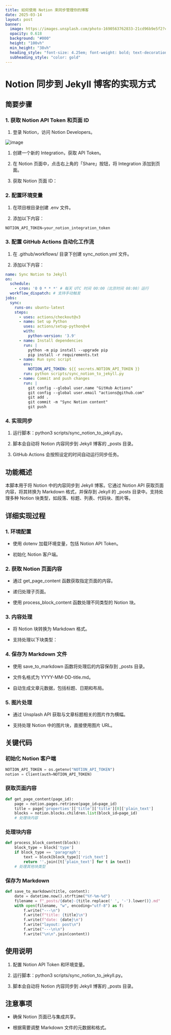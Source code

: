 ```yaml
---
title: 如何使用 Notion 来同步管理你的博客
date: 2025-03-14
layout: post
banner:
  image: https://images.unsplash.com/photo-1690563762833-21cd96b9e5f2?crop=entropy&cs=tinysrgb&fit=max&fm=jpg&ixid=M3w2OTIwMzJ8MHwxfHJhbmRvbXx8fHx8fHx8fDE3NDE5MTYxNzR8&ixlib=rb-4.0.3&q=80&w=1080
  opacity: 0.618
  background: "#000"
  height: "100vh"
  min_height: "38vh"
  heading_style: "font-size: 4.25em; font-weight: bold; text-decoration: underline"
  subheading_style: "color: gold"
---
```


# Notion 同步到 Jekyll 博客的实现方式

## 简要步骤

### 1. 获取 Notion API Token 和页面 ID

1. 登录 Notion，访问 Notion Developers。

![image](https://prod-files-secure.s3.us-west-2.amazonaws.com/a7a0cc5a-89b9-4cda-8686-1fba0ca52f40/d19c1afe-dea5-4312-9333-786b0ba83054/image.png?X-Amz-Algorithm=AWS4-HMAC-SHA256&X-Amz-Content-Sha256=UNSIGNED-PAYLOAD&X-Amz-Credential=ASIAZI2LB466SS6SC62L%2F20250314%2Fus-west-2%2Fs3%2Faws4_request&X-Amz-Date=20250314T013614Z&X-Amz-Expires=3600&X-Amz-Security-Token=IQoJb3JpZ2luX2VjEJr%2F%2F%2F%2F%2F%2F%2F%2F%2F%2FwEaCXVzLXdlc3QtMiJGMEQCICAOZXCj%2F%2BtiZtVAIb0dujxRYE0oPXxn0PHl7hz1M2wBAiBfGTX67qrTf9Qvq4gPyU3s19vr1YF3kA6g%2Fy%2FhhX3ggyqIBAjj%2F%2F%2F%2F%2F%2F%2F%2F%2F%2F8BEAAaDDYzNzQyMzE4MzgwNSIML4JK3RKWLQW5EP%2BwKtwDBsX0VdpZkCIBybQ4di5R5wT5uo4dctTd1K4ME%2BI07EfL0XVMCu3HcTsXCB6DUX%2BppiobTSDFJ%2FBaWOw3N%2BbgGLSpDa%2BotrFyBAf%2BlzjTF21lzKKXaBPA3%2Begp%2FTRjC9VSaGM7m9ynVioueYloC%2F%2BhRrBNb46ys9QcgieJLQ2FYCqpKkeAJYrkjJBmqkkdYPZalJNfFo1XNJt9aAjqBxAM5fyh6KLQSFmvSo7qtKHgLhHfSpIgmWhCYWA3xPLtvYvZYlztTI%2BRXU8%2F3W0TJ5uKuqAKJgkz47rYBG6OujZDhf27EqLYE18CMAzMPu4ZTNVjfd48JabynrJg%2B0aAUW4cN2pjdsP7eG%2BD4wo3RfpzjK3zP4QE9y541s6BkB69mb4oe3AtVfPstnB6pun%2B5SjGnCNvVLp49Aues3A2XV3ZyI1mwlSPCh55zi9tm%2F0kQEQuMQpw8mXbt7QMK8Vha%2FiLGUMKLCkAt%2FkRAxU9K8eNFmgJ%2Bh0rlm19FyTmP%2Bp3AMOdZUzH4SxLPVsfzJ3%2B9xJI9BV0x5%2BNyjX0YJTz29LTO3SlnXXR9hjZsAG400LQxZf3xEQyyhXAaFIR5vwvOTwGcuKVrJmLQ2bBfLea0fd0FryWlBUMPwRqlEoC0Iwgo%2FOvgY6pgEd%2BvU6PcWEvWagrsDCgHNK62b%2BJ2oVadVh9qFp%2BPaeWCECYZbHWUDxl8L0hxbj8k1ouN9D6awGJf8HZNiwPipcQHmYjQgPdOKg7OYtbVYMogSsv8uCcDNacCxoP%2FWLxeKxEWBDl44R7pcQSNyxjD71oEqTiRa9ytbmwlLlGC2nh4lEto3ctBmqPqTZoiHjkwJv5KCHq4HCBb0A03K4LhaSko3pAsWl&X-Amz-Signature=d7dbe1efab9d3ffd2d09b0549ec37e7d56c51032af24d315430da93b89f0fd57&X-Amz-SignedHeaders=host&x-id=GetObject)

1. 创建一个新的 Integration，获取 API Token。

1. 在 Notion 页面中，点击右上角的「Share」按钮，将 Integration 添加到页面。

1. 获取 Notion 页面 ID：


### 2. 配置环境变量

1. 在项目根目录创建 .env 文件。

1. 添加以下内容：

```javascript
NOTION_API_TOKEN=your_notion_integration_token
```

### 3. 配置 GitHub Actions 自动化工作流

1. 在 .github/workflows/ 目录下创建 sync_notion.yml 文件。

1. 添加以下内容：

```yaml
name: Sync Notion to Jekyll
on:
  schedule:
    - cron: '0 0 * * *' # 每天 UTC 时间 00:00（北京时间 08:00）运行
  workflow_dispatch: # 支持手动触发
jobs:
  sync:
    runs-on: ubuntu-latest
    steps:
      - uses: actions/checkout@v3
      - name: Set up Python
        uses: actions/setup-python@v4
        with:
          python-version: '3.9'
      - name: Install dependencies
        run: |
          python -m pip install --upgrade pip
          pip install -r requirements.txt
      - name: Run sync script
        env:
          NOTION_API_TOKEN: ${{ secrets.NOTION_API_TOKEN }}
        run: python scripts/sync_notion_to_jekyll.py
      - name: Commit and push changes
        run: |
          git config --global user.name "GitHub Actions"
          git config --global user.email "actions@github.com"
          git add .
          git commit -m "Sync Notion content"
          git push
```

### 4. 实现同步

1. 运行脚本：python3 scripts/sync_notion_to_jekyll.py。

1. 脚本会自动将 Notion 内容同步到 Jekyll 博客的 _posts 目录。

1. GitHub Actions 会按照设定的时间自动运行同步任务。

## 功能概述

本脚本用于将 Notion 中的内容同步到 Jekyll 博客。它通过 Notion API 获取页面内容，将其转换为 Markdown 格式，并保存到 Jekyll 的 _posts 目录中。支持处理多种 Notion 块类型，如段落、标题、列表、代码块、图片等。

## 详细实现过程

### 1. 环境配置

- 使用 dotenv 加载环境变量，包括 Notion API Token。

- 初始化 Notion 客户端。

### 2. 获取 Notion 页面内容

- 通过 get_page_content 函数获取指定页面的内容。

- 递归处理子页面。

- 使用 process_block_content 函数处理不同类型的 Notion 块。

### 3. 内容处理

- 将 Notion 块转换为 Markdown 格式。

- 支持处理以下块类型：


### 4. 保存为 Markdown 文件

- 使用 save_to_markdown 函数将处理后的内容保存到 _posts 目录。

- 文件名格式为 YYYY-MM-DD-title.md。

- 自动生成文章元数据，包括标题、日期和布局。

### 5. 图片处理

- 通过 Unsplash API 获取与文章标题相关的图片作为横幅。

- 支持处理 Notion 中的图片块，直接使用图片 URL。

## 关键代码

### 初始化 Notion 客户端

```python
NOTION_API_TOKEN = os.getenv("NOTION_API_TOKEN")
notion = Client(auth=NOTION_API_TOKEN)
```

### 获取页面内容

```python
def get_page_content(page_id):
    page = notion.pages.retrieve(page_id=page_id)
    title = page['properties']['title']['title'][0]['plain_text']
    blocks = notion.blocks.children.list(block_id=page_id)
    # 处理块内容
```

### 处理块内容

```python
def process_block_content(block):
    block_type = block['type']
    if block_type == 'paragraph':
        text = block[block_type]['rich_text']
        return ''.join([t['plain_text'] for t in text])
    # 处理其他块类型
```

### 保存为 Markdown

```python
def save_to_markdown(title, content):
    date = datetime.now().strftime("%Y-%m-%d")
    filename = f"_posts/{date}-{title.replace(' ', '-').lower()}.md"
    with open(filename, "w", encoding="utf-8") as f:
        f.write("---\n")
        f.write(f"title: {title}\n")
        f.write(f"date: {date}\n")
        f.write("layout: post\n")
        f.write("---\n\n")
        f.write("\n\n".join(content))
```

## 使用说明

1. 配置 Notion API Token 和环境变量。

1. 运行脚本：python3 scripts/sync_notion_to_jekyll.py。

1. 脚本会自动将 Notion 内容同步到 Jekyll 博客的 _posts 目录。

## 注意事项

- 确保 Notion 页面已与集成共享。

- 根据需要调整 Markdown 文件的元数据和格式。